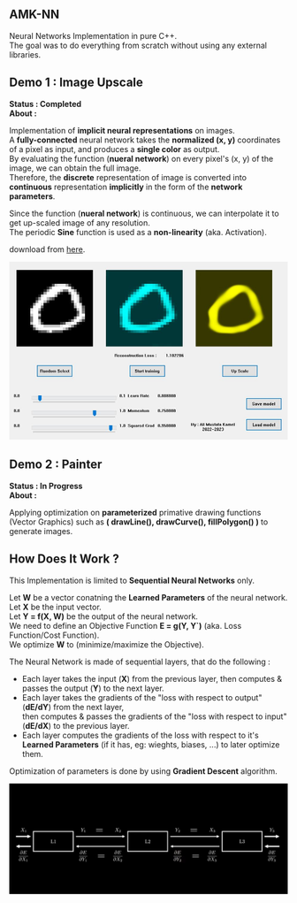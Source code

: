 ## AMK-NN
Neural Networks Implementation in pure C++.  
The goal was to do everything from scratch without using any external libraries.  

## Demo 1 : Image Upscale
**Status : Completed**  
**About :**  
  
Implementation of **implicit neural representations** on images.  
A **fully-connected** neural network takes the **normalized (x, y)** coordinates of a pixel as input, and produces a **single color** as output.  
By evaluating the function (**nueral network**) on every pixel's (x, y) of the image, we can obtain the full image.  
Therefore, the **discrete** representation of image is converted into **continuous** representation **implicitly** in the form of the **network parameters**.  
  
Since the function (**nueral network**) is continuous, we can interpolate it to get up-scaled image of any resolution.  
The periodic **Sine** function is used as a **non-linearity** (aka. Activation).  

download from [here](https://mega.nz/file/pM0UnBxZ#bbUbsSVTP682dloHIIiZceuk7KeqJ2vdmD0oJAcH7Ys).  

![Demo Screenshot](./screenshot.jpg)

## Demo 2 : Painter
**Status : In Progress**  
**About :**  
  
Applying optimization on **parameterized** primative drawing functions (Vector Graphics) such as **( drawLine(), drawCurve(), fillPolygon() )** to generate images.  

## How Does It Work ?
This Implementation is limited to **Sequential Neural Networks** only.  
  
Let **W** be a vector conatning the **Learned Parameters** of the neural network.  
Let **X** be the input vector.  
Let **Y = f(X, W)** be the output of the neural network.  
We need to define an Objective Function **E = g(Y, Y`)** (aka. Loss Function/Cost Function).  
We optimize **W** to (minimize/maximize the Objective).  
  
The Neural Network is made of sequential layers, that do the following :  
- Each layer takes the input (**X**) from the previous layer, then computes & passes the output (**Y**) to the next layer.  
- Each layer takes the gradients of the "loss with respect to output" (**dE/dY**) from the next layer,  
  then computes & passes the gradients of the "loss with respect to input" (**dE/dX**) to the previous layer.  
- Each layer computes the gradients of the loss with respect to it's **Learned Parameters** (if it has, eg: wieghts, biases, ...) to later optimize them.  
  
Optimization of parameters is done by using **Gradient Descent** algorithm.   
  
![Sequential Neural Network](./sequential_network.jpg)